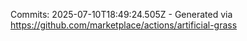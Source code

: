 Commits: 2025-07-10T18:49:24.505Z - Generated via https://github.com/marketplace/actions/artificial-grass
<br>

